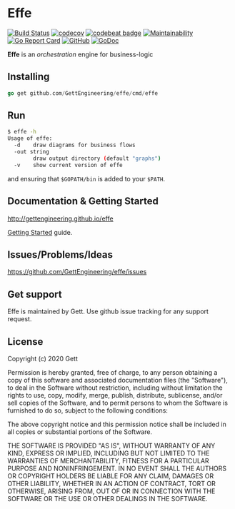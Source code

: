 # Effe

[![Build Status](https://travis-ci.com/GettEngineering/effe.svg?branch=master)](https://travis-ci.com/GettEngineering/effe)
[![codecov](https://codecov.io/gh/GettEngineering/effe/branch/master/graph/badge.svg)](https://codecov.io/gh/GettEngineering/effe)
[![codebeat badge](https://codebeat.co/badges/9c74d700-ebf8-4b76-8405-1950874576c4)](https://codebeat.co/projects/github-com-maratori-testpackage-master)
[![Maintainability](https://api.codeclimate.com/v1/badges/bf753d7560c8e4aa5cf0/maintainability)](https://codeclimate.com/github/GettEngineering/effe/maintainability)
[![Go Report Card](https://goreportcard.com/badge/github.com/GettEngineering/effe)](https://goreportcard.com/report/github.com/GettEngineering/effe)
[![GitHub](https://img.shields.io/github/license/GettEngineering/effe.svg)](LICENSE)
[![GoDoc](https://godoc.org/github.com/GettEngineering/effe?status.svg)](http://pkg.go.dev/github.com/GettEngineering/effe)

**Effe** is an _orchestration_ engine for business-logic

## Installing

```go
go get github.com/GettEngineering/effe/cmd/effe
```

## Run

```bash
$ effe -h
Usage of effe:
  -d    draw diagrams for business flows
  -out string
        draw output directory (default "graphs")
  -v    show current version of effe
```

and ensuring that `$GOPATH/bin` is added to your `$PATH`.

## Documentation & Getting Started

http://gettengineering.github.io/effe

[Getting Started](https://gettengineering.github.io/effe/GettingStarted/) guide.

## Issues/Problems/Ideas

https://github.com/GettEngineering/effe/issues

## Get support

Effe is maintained by Gett. Use github issue tracking for any support request.

## License

Copyright (c) 2020 Gett

Permission is hereby granted, free of charge, to any person obtaining a copy
of this software and associated documentation files (the "Software"), to deal
in the Software without restriction, including without limitation the rights
to use, copy, modify, merge, publish, distribute, sublicense, and/or sell
copies of the Software, and to permit persons to whom the Software is
furnished to do so, subject to the following conditions:

The above copyright notice and this permission notice shall be included in
all copies or substantial portions of the Software.

THE SOFTWARE IS PROVIDED "AS IS", WITHOUT WARRANTY OF ANY KIND, EXPRESS OR
IMPLIED, INCLUDING BUT NOT LIMITED TO THE WARRANTIES OF MERCHANTABILITY,
FITNESS FOR A PARTICULAR PURPOSE AND NONINFRINGEMENT. IN NO EVENT SHALL THE
AUTHORS OR COPYRIGHT HOLDERS BE LIABLE FOR ANY CLAIM, DAMAGES OR OTHER
LIABILITY, WHETHER IN AN ACTION OF CONTRACT, TORT OR OTHERWISE, ARISING FROM,
OUT OF OR IN CONNECTION WITH THE SOFTWARE OR THE USE OR OTHER DEALINGS IN
THE SOFTWARE.
